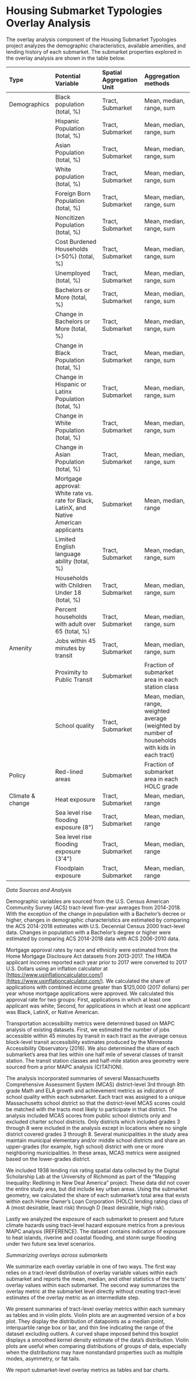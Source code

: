# Housing Submarket Typologies Overlay Analysis

The overlay analysis component of the Housing Submarket Typologies project analyzes the demographic characteristics, available amenities, and lending history of each submarket. The submarket properties explored in the overlay analysis are shown in the table below.

| **Type** | **Potential Variable** | **Spatial Aggregation Unit** | **Aggregation methods** |
| :--- | :--- | :--- | :--- |
| Demographics | Black population \(total, %\) | Tract, Submarket | Mean, median, range, sum |
|  | Hispanic Population \(total, %\) | Tract, Submarket | Mean, median, range, sum |
|  | Asian Population \(total, %\) | Tract, Submarket | Mean, median, range, sum |
|  | White population \(total, %\) | Tract, Submarket | Mean, median, range, sum |
|  | Foreign Born Population \(total, %\) | Tract, Submarket | Mean, median, range, sum |
|  | Noncitizen Population \(total, %\) | Tract, Submarket | Mean, median, range, sum |
|  | Cost Burdened Households \(&gt;50%\) \(total, %\) | Tract, Submarket | Mean, median, range, sum |
|  | Unemployed \(total, %\) | Tract, Submarket | Mean, median, range, sum |
|  | Bachelors or More \(total, %\) | Tract, Submarket | Mean, median, range, sum |
|  | Change in Bachelors or More \(total, %\) | Tract, Submarket | Mean, median, range, sum |
|  | Change in Black Population \(total, %\) | Tract, Submarket | Mean, median, range, sum |
|  | Change in Hispanic or Latinx Population \(total, %\) | Tract, Submarket | Mean, median, range, sum |
|  | Change in White Population \(total, %\) | Tract, Submarket | Mean, median, range, sum |
|  | Change in Asian Population \(total, %\) | Tract, Submarket | Mean, median, range, sum |
|  | Mortgage approval: White rate vs. rate for Black, LatinX, and Native American applicants | Submarket | Mean, median, range |
|  | Limited English language ability \(total, %\) | Tract, Submarket | Mean, median, range, sum |
|  | Households with Children Under 18 \(total, %\) | Tract, Submarket | Mean, median, range, sum |
|  | Percent households with adult over 65 \(total, %\) | Tract, Submarket | Mean, median, range, sum |
| Amenity | Jobs within 45 minutes by transit | Tract, Submarket | Mean, median, range, sum |
|  | Proximity to Public Transit | Submarket | Fraction of submarket area in each station class |
|  | School quality | Tract, Submarket | Mean, median, range, weighted average \(weighted by number of households with kids in each tract\) |
| Policy | Red-lined areas | Submarket | Fraction of submarket area in each HOLC grade |
| Climate & change | Heat exposure | Tract, Submarket | Mean, median, range |
|  | Sea level rise flooding exposure \(8"\) | Tract, Submarket | Mean, median, range |
|  | Sea level rise flooding exposure \(3'4"\) | Tract, Submarket | Mean, median, range |
|  | Floodplain exposure | Tract, Submarket | Mean, median, range |

_Data Sources and Analysis_

Demographic variables are sourced from the U.S. Census American Community Survey \(ACS\) tract-level five-year averages from 2014-2018. With the exception of the change in population with a Bachelor’s decree or higher, changes in demographic characteristics are estimated by comparing the ACS 2014-2018 estimates with U.S. Decennial Census 2000 tract-level data. Changes in population with a Bachelor’s degree or higher were estimated by comparing ACS 2014-2018 data with ACS 2006-2010 data.

Mortgage approval rates by race and ethnicity were estimated from the Home Mortgage Disclosure Act datasets from 2013-2017. The HMDA applicant incomes reported each year prior to 2017 were converted to 2017 U.S. Dollars using an inflation calculator at [https://www.usinflationcalculator.com/](https://www.usinflationcalculator.com/). We calculated the share of applications with combined income greater than $125,000 \(2017 dollars\) per year whose mortgage applications were approved. We calculated this approval rate for two groups: First, applications in which at least one applicant was white; Second, for applications in which at least one applicant was Black, LatinX, or Native American.

Transportation accessibility metrics were determined based on MAPC analysis of existing datasets. First, we estimated the number of jobs accessible within 45 minutes by transit in each tract as the average census block-level transit accessibility estimates produced by the Minnesota Accessibility Observatory \(2016\). We also determined the share of each submarket’s area that lies within one half mile of several classes of transit station. The transit station classes and half-mile station area geometry were sourced from a prior MAPC analysis \(CITATION\).

The analysis incorporated summaries of several Massachusetts Comprehensive Assessment System \(MCAS\) district-level 3rd through 8th grade Math and ELA growth and achievement metrics as indicators of school quality within each submarket. Each tract was assigned to a unique Massachusetts school district so that the district-level MCAS scores could be matched with the tracts most likely to participate in that district. The analysis included MCAS scores from public school districts only and excluded charter school districts. Only districts which included grades 3 through 8 were included in the analysis except in locations where no single district covered grades 3 through 8. Several municipalities in the study area maintain municipal elementary and/or middle school districts and share an upper-grades \(for example, high school\) district with one or more neighboring municipalities. In these areas, MCAS metrics were assigned based on the lower-grades district.

We included 1938 lending risk rating spatial data collected by the Digital Scholarship Lab at the University of Richmond as part of the “Mapping Inequality: Redlining in New Deal America” project. These data did not cover the entire study area, but did include key urban areas. Using the submarket geometry, we calculated the share of each submarket’s total area that exists within each Home Owner’s Loan Corporation \(HOLC\) lending rating class of A \(most desirable, least risk\) through D \(least desirable, high risk\).

Lastly we analyzed the exposure of each submarket to present and future climate hazards using tract-level hazard exposure metrics from a previous MAPC analysis \(REFERENCE\). The dataset contains indicators of exposure to heat islands, riverine and coastal flooding, and storm surge flooding under two future sea level scenarios.

_Summarizing overlays across submarkets_

We summarize each overlay variable in one of two ways. The first way relies on a tract-level distribution of overlay variable values within each submarket and reports the mean, median, and other statistics of the tracts’ overlay values within each submarket. The second way summarizes the overlay metric at the submarket level directly without creating tract-level estimates of the overlay metric as an intermediate step.

We present summaries of tract-level overlay metrics within each summary as tables and in violin plots. Violin plots are an augmented version of a box plot. They display the distribution of datapoints as a median point, interquartile range box or bar, and thin line indicating the range of the dataset excluding outliers. A curved shape imposed behind this boxplot displays a smoothed kernel density estimate of the data’s distribution. Violin plots are useful when comparing distributions of groups of data, especially when the distributions may have nonstandard properties such as multiple modes, asymmetry, or fat tails.

We report submarket-level overlay metrics as tables and bar charts.

